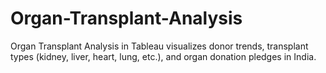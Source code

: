 # Organ-Transplant-Analysis
Organ Transplant Analysis in Tableau visualizes donor trends, transplant types (kidney, liver, heart, lung, etc.), and organ donation pledges in India.
